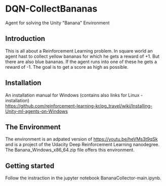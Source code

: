 # DQN-CollectBananas
Agent for solving the Unity "Banana" Environment

## Introduction
This is all about a Reinforcement Learning problem. In square world an agent hast to collect yellow bananas for which he gets a reward of +1. But there are also blue bananas. If the agent runs into one of these he gets a reward of -1.
The goal is to get a score as high as possible.

## Installation
An installation manual for Windows (contains also links for Linux - installation)  
https://github.com/reinforcement-learning-kr/pg_travel/wiki/Installing-Unity-ml-agents-on-Windows

## The Environment
The environment is an adpated version of https://youtu.be/heVMs3t9qSk and is a project of the Udacity Deep Reinforcement Learning nanodegree. The Banana_Windows_x86_64.zip file offers this environment.

## Getting started
Follow the instraction in the jupyter notebook BananaCollector-main.ipynb.


